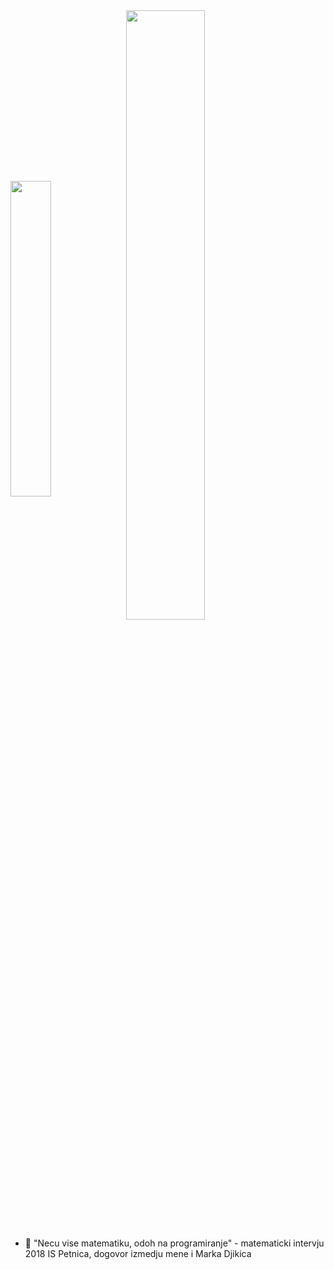 <div>
  <span>
    <img width="36%" align="center" src="https://github-readme-stats.vercel.app/api/top-langs/?username=NailaZukanovic&langs_count=8&layout=compact&hide=html,css,jupyter notebook&hide_border=true&count_private=true&theme=cobalt&role=OWNER,ORGANIZATION_MEMBER,COLLABORATOR" />
  </span>
  <span>
    <img align="center" width="50%" src="https://github-readme-stats.vercel.app/api?username=NailaZukanovic&include_all_commits=true&show_icons=true&hide_border=true&count_private=true&theme=cobalt&role=OWNER,ORGANIZATION_MEMBER,COLLABORATOR" />
  </span>
</div>
  
<!--
**NailaZukanovic/NailaZukanovic** is a ✨ _special_ ✨ repository because its `README.md` (this file) appears on your GitHub profile.

Here are some ideas to get you started:
-->
- 🔭 "Necu vise matematiku, odoh na programiranje" - matematicki intervju 2018 IS Petnica, dogovor izmedju mene i Marka Djikica
